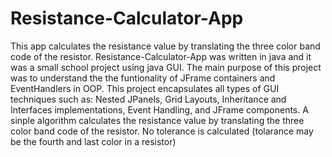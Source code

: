 # Resistance-Calculator-App
This app calculates the resistance value by translating the three color band code of the resistor. Resistance-Calculator-App 
was written in java and it was a small school project using java GUI. The main purpose of this project was to understand the 
the funtionality of JFrame containers and EventHandlers in OOP. This project encapsulates all types of GUI techniques such as:
Nested JPanels, Grid Layouts, Inheritance and Interfaces implementations, Event Handling, and JFrame components. A sinple 
algorithm calculates the resistance value by translating the three color band code of the resistor. No tolerance is calculated
(tolarance may be the fourth and last color in a resistor)

